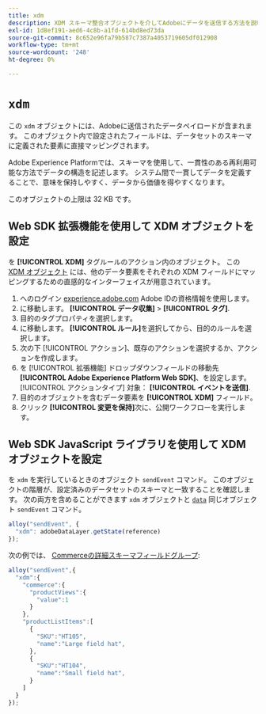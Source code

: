 ```yaml
---
title: xdm
description: XDM スキーマ整合オブジェクトを介してAdobeにデータを送信する方法を説明します。
exl-id: 1d8ef191-aed6-4c8b-a1fd-614bd8ed73da
source-git-commit: 8c652e96fa79b587c7387a4053719605df012908
workflow-type: tm+mt
source-wordcount: '248'
ht-degree: 0%

---
```


# `xdm`

この `xdm` オブジェクトには、Adobeに送信されたデータペイロードが含まれます。 このオブジェクト内で設定されたフィールドは、データセットのスキーマに定義された要素に直接マッピングされます。

Adobe Experience Platformでは、スキーマを使用して、一貫性のある再利用可能な方法でデータの構造を記述します。 システム間で一貫してデータを定義することで、意味を保持しやすく、データから価値を得やすくなります。

このオブジェクトの上限は 32 KB です。

## Web SDK 拡張機能を使用して XDM オブジェクトを設定

を **[!UICONTROL XDM]** タグルールのアクション内のオブジェクト。 この [XDM オブジェクト](/help/tags/extensions/client/web-sdk/data-element-types.md#xdm-object) には、他のデータ要素をそれぞれの XDM フィールドにマッピングするための直感的なインターフェイスが用意されています。

1. へのログイン [experience.adobe.com](https://experience.adobe.com) Adobe IDの資格情報を使用します。
1. に移動します。 **[!UICONTROL データ収集]** > **[!UICONTROL タグ]**.
1. 目的のタグプロパティを選択します。
1. に移動します。 **[!UICONTROL ルール]**&#x200B;を選択してから、目的のルールを選択します。
1. 次の下 [!UICONTROL アクション]、既存のアクションを選択するか、アクションを作成します。
1. を [!UICONTROL 拡張機能] ドロップダウンフィールドの移動先 **[!UICONTROL Adobe Experience Platform Web SDK]**、を設定します。 [!UICONTROL アクションタイプ] 対象： **[!UICONTROL イベントを送信]**.
1. 目的のオブジェクトを含むデータ要素を **[!UICONTROL XDM]** フィールド。
1. クリック **[!UICONTROL 変更を保持]**&#x200B;次に、公開ワークフローを実行します。

## Web SDK JavaScript ライブラリを使用して XDM オブジェクトを設定

を `xdm` を実行しているときのオブジェクト `sendEvent` コマンド。 このオブジェクトの階層が、設定済みのデータセットのスキーマと一致することを確認します。 次の両方を含めることができます `xdm` オブジェクトと [`data`](data.md) 同じオブジェクト `sendEvent` コマンド。

```js
alloy("sendEvent", {
  "xdm": adobeDataLayer.getState(reference)
});
```

次の例では、 [Commerceの詳細スキーマフィールドグループ](/help/xdm/field-groups/event/commerce-details.md):

```javascript
alloy("sendEvent",{
  "xdm":{
    "commerce":{
      "productViews":{
        "value":1
      }
    },
    "productListItems":[
      {
        "SKU":"HT105",
        "name":"Large field hat",
      },
      {
        "SKU":"HT104",
        "name":"Small field hat",
      }
    ]
  }
});
```
